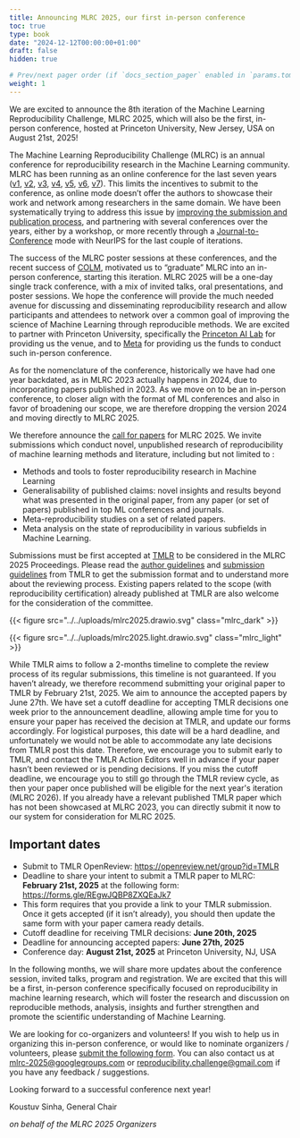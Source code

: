 ```yaml
---
title: Announcing MLRC 2025, our first in-person conference
toc: true
type: book
date: "2024-12-12T00:00:00+01:00"
draft: false
hidden: true

# Prev/next pager order (if `docs_section_pager` enabled in `params.toml`)
weight: 1
---
```


We are excited to announce the 8th iteration of the Machine Learning
Reproducibility Challenge, MLRC 2025, which will also be the first, in-person
conference, hosted at Princeton University, New Jersey, USA on August 21st,
2025!

The Machine Learning Reproducibility Challenge (MLRC) is an annual conference
for reproducibility research in the Machine Learning community. MLRC has been
running as an online conference for the last seven years
([v1](https://www.cs.mcgill.ca/~jpineau/ICLR2018-ReproducibilityChallenge.html),
[v2](https://www.cs.mcgill.ca/~jpineau/ICLR2019-ReproducibilityChallenge.html),
[v3](https://reproducibility-challenge.github.io/neurips2019/),
[v4](https://reproducibility-challenge.github.io/neurips2019/),
[v5](https://paperswithcode.com/rc2021),
[v6](https://paperswithcode.com/rc2022), [v7](/proceedings/mlrc2023/)). This
limits the incentives to submit to the conference, as online mode doesn’t offer
the authors to showcase their work and network among researchers in the same
domain. We have been systematically trying to address this issue by
[improving the submission and publication process](/blog/announcing_mlrc2023/),
and partnering with several conferences over the years, either by a workshop, or
more recently through a
[Journal-to-Conference](https://blog.neurips.cc/2022/08/15/journal-showcase/)
mode with NeurIPS for the last couple of iterations.

The success of the MLRC poster sessions at these conferences, and the recent
success of [COLM](https://colmweb.org/index.html), motivated us to “graduate”
MLRC into an in-person conference, starting this iteration. MLRC 2025 will be a
one-day single track conference, with a mix of invited talks, oral
presentations, and poster sessions. We hope the conference will provide the much
needed avenue for discussing and disseminating reproducibility research and
allow participants and attendees to network over a common goal of improving the
science of Machine Learning through reproducible methods. We are excited to
partner with Princeton University, specifically the
[Princeton AI Lab](https://ai.princeton.edu/ai-lab) for providing us the venue,
and to [Meta](https://ai.meta.com/research/) for providing us the funds to
conduct such in-person conference.

As for the nomenclature of the conference, historically we have had one year
backdated, as in MLRC 2023 actually happens in 2024, due to incorporating papers
published in 2023. As we move on to be an in-person conference, to closer align
with the format of ML conferences and also in favor of broadening our scope, we
are therefore dropping the version 2024 and moving directly to MLRC 2025.

We therefore announce the [call for papers](/call_for_papers/) for MLRC 2025. We
invite submissions which conduct novel, unpublished research of reproducibility
of machine learning methods and literature, including but not limited to :

- Methods and tools to foster reproducibility research in Machine Learning
- Generalisability of published claims: novel insights and results beyond what
  was presented in the original paper, from any paper (or set of papers)
  published in top ML conferences and journals.
- Meta-reproducibility studies on a set of related papers.
- Meta analysis on the state of reproducibility in various subfields in Machine
  Learning.

Submissions must be first accepted at [TMLR](https://jmlr.org/tmlr/) to be
considered in the MLRC 2025 Proceedings. Please read the
[author guidelines](https://jmlr.org/tmlr/author-guide.html) and
[submission guidelines](https://jmlr.org/tmlr/editorial-policies.html) from TMLR
to get the submission format and to understand more about the reviewing process.
Existing papers related to the scope (with reproducibility certification)
already published at TMLR are also welcome for the consideration of the
committee.

{{< figure src="../../uploads/mlrc2025.drawio.svg" class="mlrc_dark" >}}

{{< figure src="../../uploads/mlrc2025.light.drawio.svg" class="mlrc_light" >}}

While TMLR aims to follow a 2-months timeline to complete the review process of
its regular submissions, this timeline is not guaranteed. If you haven’t
already, we therefore recommend submitting your original paper to TMLR by
February 21st, 2025. We aim to announce the accepted papers by June 27th. We
have set a cutoff deadline for accepting TMLR decisions one week prior to the
announcement deadline, allowing ample time for you to ensure your paper has
received the decision at TMLR, and update our forms accordingly. For logistical
purposes, this date will be a hard deadline, and unfortunately we would not be
able to accommodate any late decisions from TMLR post this date. Therefore, we
encourage you to submit early to TMLR, and contact the TMLR Action Editors well
in advance if your paper hasn’t been reviewed or is pending decisions. If you
miss the cutoff deadline, we encourage you to still go through the TMLR review
cycle, as then your paper once published will be eligible for the next year's
iteration (MLRC 2026). If you already have a relevant published TMLR paper which
has not been showcased at MLRC 2023, you can directly submit it now to our
system for consideration for MLRC 2025.

## Important dates

- Submit to TMLR OpenReview: https://openreview.net/group?id=TMLR
- Deadline to share your intent to submit a TMLR paper to MLRC: **February 21st,
  2025** at the following form: https://forms.gle/REgwJQBP8ZXQEaJk7
- This form requires that you provide a link to your TMLR submission. Once it
  gets accepted (if it isn’t already), you should then update the same form with
  your paper camera ready details.
- Cutoff deadline for receiving TMLR decisions: **June 20th, 2025**
- Deadline for announcing accepted papers: **June 27th, 2025**
- Conference day: **August 21st, 2025** at Princeton University, NJ, USA

In the following months, we will share more updates about the conference
session, invited talks, program and registration. We are excited that this will
be a first, in-person conference specifically focused on reproducibility in
machine learning research, which will foster the research and discussion on
reproducible methods, analysis, insights and further strengthen and promote the
scientific understanding of Machine Learning.

We are looking for co-organizers and volunteers! If you wish to help us in
organizing this in-person conference, or would like to nominate organizers /
volunteers, please
[submit the following form](https://forms.gle/w8MtswWEbBWQVZbEA). You can also
contact us at [mlrc-2025@googlegroups.com](mailto:mlrc-2025@googlegroups.com) or
reproducibility.challenge@gmail.com if you have any feedback / suggestions.

Looking forward to a successful conference next year!

Koustuv Sinha, General Chair

_on behalf of the MLRC 2025 Organizers_
